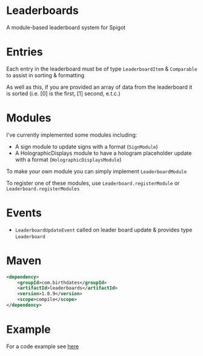 # Leaderboards
A module-based leaderboard system for Spigot

# Entries
Each entry in the leaderboard must be of type `LeaderboardItem` & `Comparable` to assist in sorting & formatting

As well as this, if you are provided an array of data from the leaderboard it is sorted (i.e. [0] is the first, [1] second, e.t.c.)
# Modules
I've currently implemented some modules including:
* A sign module to update signs with a format (`SignModule`)
* A HolographicDisplays module to have a hologram placeholder update with a format (`HolographicDisplaysModule`)

To make your own module you can simply implement `LeaderboardModule`

To register one of these modules, use `Leaderboard.registerModule` or `Leaderboard.registerModules`

# Events
* `LeaderboardUpdateEvent` called on leader board update & provides type `Leaderboard`

# Maven
```xml
<dependency>
    <groupId>com.birthdates</groupId>
    <artifactId>leaderboards</artifactId>
    <version>1.0.9</version>
    <scope>compile</scope>
</dependency>
```

# Example
For a code example see [here](https://github.com/birthdates/Leaderboards/blob/master/src/test/java/com/birthdates/leaderboards/LeaderboardTest.java)